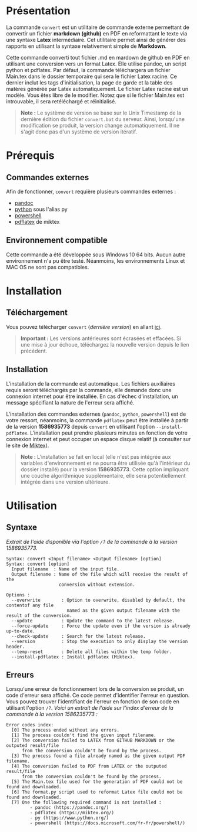 # Présentation
La commande `convert` est un utilitaire de commande externe permettant de convertir un fichier **markdown (github)** en PDF en reformattant le texte via une syntaxe **Latex** intermédiaire. Cet utilitaire permet ainsi de générer des rapports en utilisant la syntaxe relativement simple de **Markdown**.

Cette commande converti tout fichier .md en mardown de github en PDF en utilisant une conversion vers un format Latex. Elle utilise pandoc, un script python et pdflatex. Par défaut, la commande téléchargera un fichier Main.tex dans le dossier temporaire qui sera le fichier Latex racine. Ce dernier inclut les tags d'initialisation, la page de garde et la table des matères générée par Latex automatiquement. Le fichier Latex racine est un modèle. Vous êtes libre de le modifier. Notez que si le fichier Main.tex est introuvable, il sera retéléchargé et réinitialisé.

> **Note :** Le système de version se base sur le Unix Timestamp de la dernière édition du fichier `convert.bat` du serveur. Ainsi, lorsqu'une modification se produit, la version change automatiquement. Il ne s'agit donc pas d'un système de version itératif.

# Prérequis
## Commandes externes
Afin de fonctionner, `convert` requière plusieurs commandes externes :
- [pandoc](https://pandoc.org/)
- [python](https://www.python.org/) sous l'alias py
- [powershell](https://docs.microsoft.com/fr-fr/powershell/)
- [pdflatex](https://miktex.org/) de miktex

## Environnement compatible
Cette commande a été développée sous Windows 10 64 bits. Aucun autre environnement n'a pu être testé. Néanmoins, les environnements Linux et MAC OS ne sont pas compatibles.

# Installation
## Téléchargement
Vous pouvez télécharger `convert` (*dernière version*) en allant [ici](https://joan-teriihoania.fr/updater/download.php?filename=convert.bat&download=true).
> **Important :** Les versions antérieures sont écrasées et effacées. Si une mise à jour échoue, téléchargez la nouvelle version depuis le lien précédent.

## Installation
L'installation de la commande est automatique. Les fichiers auxiliaires requis seront téléchargés par la commande, elle demande donc une connexion internet pour être installée. En cas d'échec d'installation, un message spécifiant la nature de l'erreur sera affiché.

L'installation des commandes externes (`pandoc`, `python`, `powershell`) est de votre ressort, néanmoins, la commande `pdflatex` peut être installée à partir de la version **1586935773** depuis `convert` en utilisant l'option `--install-pdflatex`. L'installation peut prendre plusieurs minutes en fonction de votre connexion internet et peut occuper un espace disque relatif (à consulter sur le site de [Miktex](https://miktex.org/)).

> **Note :** L'installation se fait en local (elle n'est pas intégrée aux variables d'environnement et ne pourra être utilisée qu'à l'intérieur du dossier installé) pour la version **1586935773**. Cette option impliquant une couche algorithmique supplémentaire, elle sera potentiellement intégrée dans une version ultérieure.

# Utilisation
## Syntaxe
*Extrait de l'aide disponible via l'option `/?` de la commande à la version 1586935773.*

```
Syntax: convert <Input filename> <Output filename> [option]
Syntax: convert [option]
  Input filename  : Name of the input file.
  Output filename : Name of the file which will receive the result of the
                    conversion without extension.

Options :
  --overwrite        : Option to overwrite, disabled by default, the contentof any file
                       named as the given output filename with the result of the conversion.
  --update           : Update the command to the latest release.
  --force-update     : Force the update even if the version is already up-to-date.
  --check-update     : Search for the latest release.
  --version          : Stop the execution to only display the version header.
  --temp-reset       : Delete all files within the temp folder.
  --install-pdflatex : Install pdflatex (Miktex).
```

## Erreurs
Lorsqu'une erreur de fonctionnement lors de la conversion se produit, un code d'erreur sera affiché. Ce code permet d'identifier l'erreur en question. Vous pouvez trouver l'identifiant de l'erreur en fonction de son code en utilisant l'option `/?`. *Voici un extrait de l'aide sur l'index d'erreur de la commande à la version 1586235773 :*

```
Error codes index:
  [0] The process ended without any errors.
  [1] The process couldn't find the given input filename.
  [2] The conversion failed to LATEX from GITHUB MARKDOWN or the outputed result/file
      from the conversion couldn't be found by the process.
  [3] The process found a file already named as the given output PDF filename.
  [4] The conversion failed to PDF from LATEX or the outputed result/file
      from the conversion couldn't be found by the process.
  [5] The Main.tex file used for the generation of PDF could not be found and downloaded.
  [6] The format.py script used to reformat Latex file could not be found and downloaded.
  [7] One the following required command is not installed :
         - pandoc (https://pandoc.org/)
         - pdflatex (https://miktex.org/)
         - py (https://www.python.org/)
         - powershell (https://docs.microsoft.com/fr-fr/powershell/)
```